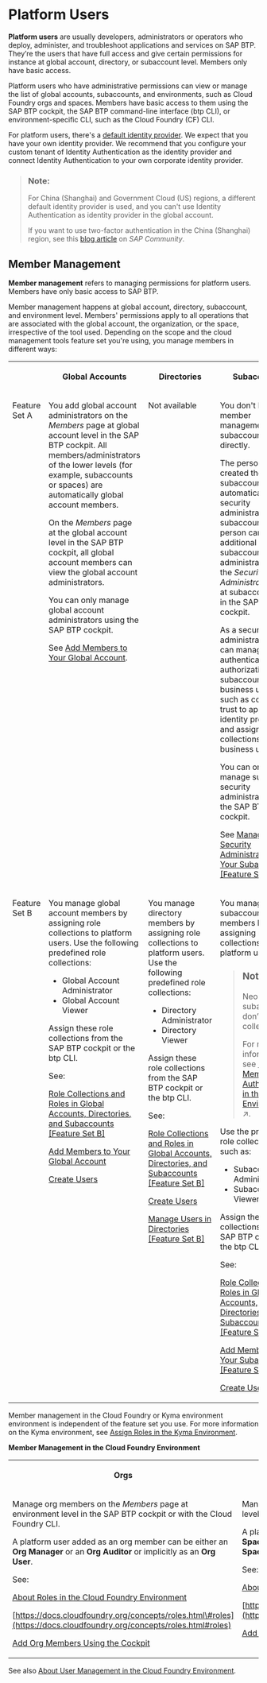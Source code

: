 <!-- loio440131674b0147a09e696053a53832d5 -->

# Platform Users

**Platform users** are usually developers, administrators or operators who deploy, administer, and troubleshoot applications and services on SAP BTP. They’re the users that have full access and give certain permissions for instance at global account, directory, or subaccount level. Members only have basic access.

Platform users who have administrative permissions can view or manage the list of global accounts, subaccounts, and environments, such as Cloud Foundry orgs and spaces. Members have basic access to them using the SAP BTP cockpit, the SAP BTP command-line interface \(btp CLI\), or environment-specific CLI, such as the Cloud Foundry \(CF\) CLI.

For platform users, there's a [default identity provider](../50-administration-and-ops/default-identity-provider-d6a8db7.md). We expect that you have your own identity provider. We recommend that you configure your custom tenant of Identity Authentication as the identity provider and connect Identity Authentication to your own corporate identity provider.

> ### Note:  
> For China \(Shanghai\) and Government Cloud \(US\) regions, a different default identity provider is used, and you can't use Identity Authentication as identity provider in the global account.
> 
> If you want to use two-factor authentication in the China \(Shanghai\) region, see this [blog article](https://blogs.sap.com/2021/02/22/activate-totp-two-factor-authentication-on-sap-business-technology-platform-formerly-known-as-cloud-platform-at-alibaba-cloud/) on *SAP Community*.



<a name="loio440131674b0147a09e696053a53832d5__section_bhj_b1x_jlb"/>

## Member Management

**Member management** refers to managing permissions for platform users. Members have only basic access to SAP BTP.

Member management happens at global account, directory, subaccount, and environment level. Members' permissions apply to all operations that are associated with the global account, the organization, or the space, irrespective of the tool used. Depending on the scope and the cloud management tools feature set you're using, you manage members in different ways:


<table>
<tr>
<th valign="top">

 

</th>
<th valign="top">

Global Accounts

</th>
<th valign="top">

Directories

</th>
<th valign="top">

Subaccounts

</th>
</tr>
<tr>
<td valign="top">

Feature Set A

</td>
<td valign="top">

You add global account administrators on the *Members* page at global account level in the SAP BTP cockpit. All members/administrators of the lower levels \(for example, subaccounts or spaces\) are automatically global account members.

On the *Members* page at the global account level in the SAP BTP cockpit, all global account members can view the global account administrators.

You can only manage global account administrators using the SAP BTP cockpit.

See [Add Members to Your Global Account](../50-administration-and-ops/add-members-to-your-global-account-4a04913.md).

</td>
<td valign="top">

Not available

</td>
<td valign="top">

You don't have member management at subaccount level directly.

The person who created the subaccount is automatically a security administrator of that subaccount. That person can assign additional subaccount security administrators on the *Security* \> *Administrators* page at subaccount level in the SAP BTP cockpit.

As a security administrator, you can manage authentication and authorization in the subaccount for business users, such as configuring trust to application identity providers, and assigning role collections to business users.

You can only manage subaccount security administrators using the SAP BTP cockpit.

See [Managing Security Administrators in Your Subaccount \[Feature Set A\]](../50-administration-and-ops/managing-security-administrators-in-your-subaccount-feature-set-a-6752c4b.md)

</td>
</tr>
<tr>
<td valign="top">

Feature Set B

</td>
<td valign="top">

You manage global account members by assigning role collections to platform users. Use the following predefined role collections:

-   Global Account Administrator
-   Global Account Viewer

Assign these role collections from the SAP BTP cockpit or the btp CLI.

See:

[Role Collections and Roles in Global Accounts, Directories, and Subaccounts \[Feature Set B\]](role-collections-and-roles-in-global-accounts-directories-and-subaccounts-feature-set-b-0039cf0.md) 

[Add Members to Your Global Account](../50-administration-and-ops/add-members-to-your-global-account-4a04913.md)

[Create Users](../50-administration-and-ops/create-users-a3bc7e8.md)

</td>
<td valign="top">

You manage directory members by assigning role collections to platform users. Use the following predefined role collections:

-   Directory Administrator
-   Directory Viewer

Assign these role collections from the SAP BTP cockpit or the btp CLI.

See:

[Role Collections and Roles in Global Accounts, Directories, and Subaccounts \[Feature Set B\]](role-collections-and-roles-in-global-accounts-directories-and-subaccounts-feature-set-b-0039cf0.md) 

[Create Users](../50-administration-and-ops/create-users-a3bc7e8.md)

[Manage Users in Directories \[Feature Set B\]](../50-administration-and-ops/manage-users-in-directories-feature-set-b-ff4d4a4.md)

</td>
<td valign="top">

You manage subaccount members by assigning role collections to platform users.

> ### Note:  
> Neo subaccounts don’t use role collections.
> 
> For more information, see [Managing Member Authorizations in the Neo Environment](https://help.sap.com/viewer/ea72206b834e4ace9cd834feed6c0e09/Cloud/en-US/a1ab5c4cc117455392cd0a512c7f890d.html "SAP BTP includes predefined platform roles that support the typical tasks performed by users when interacting with the platform. In addition, subaccount administrators can combine various scopes into a custom platform role that addresses their individual requirements.") :arrow_upper_right:.

Use the predefined role collections, such as:

-   Subaccount Administrator
-   Subaccount Viewer

Assign these role collections from the SAP BTP cockpit or the btp CLI.

See:

[Role Collections and Roles in Global Accounts, Directories, and Subaccounts \[Feature Set B\]](role-collections-and-roles-in-global-accounts-directories-and-subaccounts-feature-set-b-0039cf0.md) 

[Add Members to Your Subaccount \[Feature Set B\]](../50-administration-and-ops/add-members-to-your-subaccount-feature-set-b-1e1b7b6.md)

[Create Users](../50-administration-and-ops/create-users-a3bc7e8.md)

</td>
</tr>
</table>

Member management in the Cloud Foundry or Kyma environment environment is independent of the feature set you use. For more information on the Kyma environment, see [Assign Roles in the Kyma Environment](../50-administration-and-ops/assign-roles-in-the-kyma-environment-148ae38.md).

**Member Management in the Cloud Foundry Environment**


<table>
<tr>
<th valign="top">

Orgs

</th>
<th valign="top">

Spaces

</th>
</tr>
<tr>
<td valign="top">

Manage org members on the *Members* page at environment level in the SAP BTP cockpit or with the Cloud Foundry CLI.

A platform user added as an org member can be either an **Org Manager** or an **Org Auditor** or implicitly as an **Org User**.

See:

[About Roles in the Cloud Foundry Environment](../50-administration-and-ops/about-roles-in-the-cloud-foundry-environment-0907638.md)

[https://docs.cloudfoundry.org/concepts/roles.html\#roles](https://docs.cloudfoundry.org/concepts/roles.html#roles)

[Add Org Members Using the Cockpit](../50-administration-and-ops/add-org-members-using-the-cockpit-a4eeaf1.md)

</td>
<td valign="top">

Manage space members on the *Members* page at space level in the SAP BTP cockpit or with the Cloud Foundry CLI.

A platform user added as a space member can be either a **Space Manager**, **Space Developer**, **Space Auditor**, or **Space Supporter**.

See:

[About Roles in the Cloud Foundry Environment](../50-administration-and-ops/about-roles-in-the-cloud-foundry-environment-0907638.md)

[https://docs.cloudfoundry.org/concepts/roles.html\#roles](https://docs.cloudfoundry.org/concepts/roles.html#roles)

[Add Space Members Using the Cockpit](../50-administration-and-ops/add-space-members-using-the-cockpit-81d0b4d.md)

</td>
</tr>
</table>

See also [About User Management in the Cloud Foundry Environment](../50-administration-and-ops/about-user-management-in-the-cloud-foundry-environment-8e6ce96.md).

